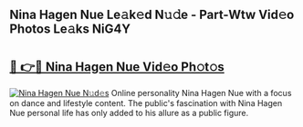 ## Nina Hagen Nue Le𝚊k𝚎d N𝚞𝚍e - Part-Wtw Vid𝚎o Photos Le𝚊ks NiG4Y

# <h2><a href="http://fb0sz3.evod.top/?m=Nina+Hagen+Nue">🔗 👉🔴 Nina Hagen Nue Vid𝚎o Ph𝚘t𝚘s</a></h2>

[![Nina Hagen Nue N𝚞d𝚎s](https://i.imgur.com/8V9OHl7.gif)](http://fb0sz3.evod.top/?m=Nina+Hagen+Nue)
Online personality Nina Hagen Nue with a focus on dance and lifestyle content. The public's fascination with Nina Hagen Nue personal life has only added to his allure as a public figure. 

